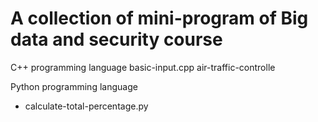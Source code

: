 # A collection of mini-program of Big data and security course

C++ programming language
	basic-input.cpp
	air-traffic-controlle

Python programming language
 - calculate-total-percentage.py
